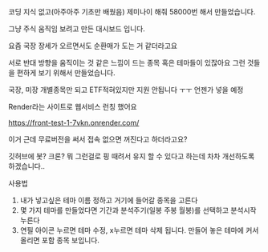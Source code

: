 코딩 지식 없고(아주아주 기초만 배웠음) 제미나이 해줘 58000번 해서 만들었습니다.

그냥 주식 움직임 보려고 만든 대시보드 입니다.

요즘 국장 장세가 오르면서도 순환매가 도는 거 같더라고요 

서로 반대 방향을 움직이는 것 같은 느낌이 드는 종목 혹은 테마들이 있잖아요 그런 것들을 편하게 보기 위해서 만들었습니다. 


국장, 미장 개별종목만 되고 ETF적혀있지만 지원 안됩니다 ㅜㅜ 언젠가 넣을 예정

Render라는 사이트로 웹서비스 런칭 했어요

https://front-test-1-7vkn.onrender.com/

이거 근데 무료버전을 써서 접속 없으면 꺼진다고 하더라고요? 

깃허브에 봇?  크론? 뭐 그런걸로 핑 때려서 유지 할 수 있다고 하는데 차차 개선하도록 하겠습니다..


사용법

1. 내가 넣고싶은 테마 이름 정하고 거기에 들어갈 종목을 고른다
2. 몇 가지 테마를 만들었다면 기간과 분석주기(일봉 주봉 월봉)를 선택하고 분석시작 누른다
3. 연필 아이콘 누르면 테마 수정, x누르면 테마 삭제 됩니다. 만들어 놓은 테마에 커서 올리면 포함 종목 보입니다.

